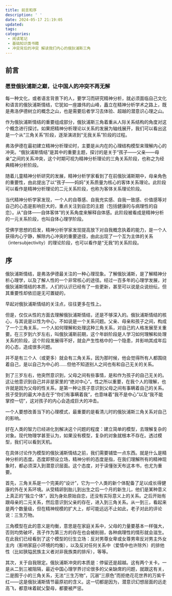 ```yaml
---
title: 前言和序
description: ' '
date: 2024-05-17 21:19:05
updated:
tags:
categories:
 - 阅读笔记
 - 基础知识类书籍
 - 冲突背后的冲突 解读我们内心的俄狄浦斯三角
---
```

## 前言

### 愿登俄狄浦斯之巅，让中国人的冲突不再无解

每一种文化，或者语言背景下的人，要学习而研究精神分析，就必须面临自己文化和语言的俄狄浦斯情结，它犹如一座雄伟的山峰，矗立在精神分析学术之路上，既是弗洛伊德树立的概念之山，也是需要后者学习去体验、超越的潜意识心理之山。

作为俄狄浦斯情结的重要组成部分，俄狄浦斯三角着重从人际关系结构的角度对这个概念进行探讨。如果把精神分析理论以关系的发展为轴线展开，我们可以看出这是一个从“三角关系”阶段，逐渐演进到“无我关系”阶段的过程。

弗洛伊德在最初建立精神分析理论时，主要是从内在的心理结构模型来理解内心的冲突。“俄狄浦斯情结”是其中的重要主题，探讨的是关于“孩子——父亲——母亲”之间的关系冲突，这个时期可视为精神分析理论的三角关系阶段，也称之为经典精神分析阶段。

随着儿童精神分析研究的发展，精神分析学家看到了在前俄狄浦斯期中，母亲角色的重要性，由此提出了以“孩子——妈妈”关系质量为核心的客体关系理论。此阶段可以看作是精神分析理论的二元关系阶段，也称为客体关系理论阶段。

当代精神分析学家发现，一个人的自尊感、自我充实感、自我一致感、价值感等对自己的心态是影响巨大的，重点关注到自恋的主题（包括健康的与病理性的自恋）。从“自体——自体客体”的关系角度来解释自体感。此阶段被看成是精神分析的一元关系阶段，也叫自体心理学阶段。

受佛学思想的启发，精神分析学家发现提高放下对自我概念执着的能力，是一个人获得内心宁静，解除内心冲突的重要途径，由此出现了一个互为主体的关系（intersubjectivity）的理论阶段，也可以看作是“无我”的关系阶段。

## 序 

俄狄浦斯情结，是弗洛伊德最关注的一种心理现象。了解俄狄浦斯，是了解精神分析心理学，以及了解人性的一个非常核心的途径。经过一百多年的心理学发展，对俄狄浦斯情结的本质，人们的认识已经有了一些更新，甚至可以说是众说纷纭，但其重要性却依旧是无可置疑的，

早起对俄狄浦斯情结的关注点，往往更多在性上。

但是，仅仅从性的方面去理解俄狄浦斯情结，还是不够深入的。俄狄浦斯情结的核心，与其说是以性为中心，不如说是一个关系问题。父亲、母亲和孩子之间，构成了一个三角关系，一个人如何理解和处理这种三角关系，对自己的人格发展至关重要。在三岁到六岁左右，叫俄狄浦斯前期，这个年龄阶段是人学习如何理解和处理关系的阶段，这个阶段发展得不好，就会产生性格中的一个隐患，并影响其成年后的心态，造成很多问题。

并不是有三个人（或更多）就会有三角关系，因为那时候，他会觉得所有人都围绕着自己，是以自己为中心的……但他不知道别人之间也有和自己无关的关系。

到了三岁左右，他突然意识到，父母之间有些事情，是和作为孩子的自己无关的。这让他意识到自己并非是家里的“绝对中心”。性之所以重要，在我个人的理解，也许就是因为父母的性关系，是第一种让孩子意识到父母之间有事瞒着自己的关系。孩子受到的最大冲击在于“你们有事瞒着我”，也意味着“我不是中心”以及“我不能掌控一切”，这对孩子的内心会造成巨大的冲击。

一个人要想改善当下的心理模式，最重要的是看清儿时的俄狄浦斯三角关系对自己的影响。


好在人类的智力已经进化到解决这个问题的程度：建立简单的模型，去理解复杂的对象。现代物理学甚至认为，如果没有模型，复杂的对象就根本不存在。透过模型，我们可以看到天机。

在具体讨论作为模型的俄狄浦斯情结之前，我们需要铺垫一点东西。就是什么是精神分析的态度。态度即预设立场，精神分析的态度是指，在我们理解所有的精神现象时，都必须深入到潜意识层面。这个态度，对于读懂张天布这本书，也尤为重要。

首先，三角关系是一个完美的“设计”，它为一个人类的新个体配备了足以成长得健康的外在关系环境。从受精卵到胎儿到出生之后一个月的新生儿，他们是某种意义上真正的“独立个体”，因为身处原始自恋，还没有实际意义上的关系。之后开始有跟母亲的二元关系，然后意识到父亲的存在，进入到三角关系。从一到三，看起来是两个数量级，但在精神规模的扩大上，却可能远远不止如此，老子对此的评论说：三生万物。

三角模型在此的意义是均衡，意思是在家庭关系中，父母的力量要基本一样强大，否则均势破坏，孩子作为第三方的存在也会被削弱，各种病理性的情形就会滋生。在此我们已经看到了这个模型的衍生立场：反对男尊女卑或女尊男卑反对男主外女主内（影响家庭小环境的均衡），以及反对任何关系中（爱情中也许除外）的排他性（比如狭隘民族主义者对非我族类的排斥），等等。

其次，关于自我限定。俄狄浦斯冲突的本质是：停留还是超越。这有两个关卡。一是从二到三被阻隔，最近中国心理学界讨论很多的父亲缺席的问题，就跟这有关，二是囿于小的三角关系，无法“三生万物”，沉溺“三原色”而拒绝花花世界的万紫千红——这是俄狄浦斯情节最原初的含义。这一切都是因为，潜意识幻想层面的远走高飞，都意味着弑父娶母，都要被严惩。





